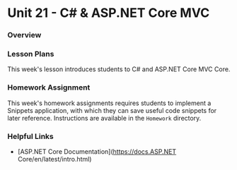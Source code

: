 # Unit 21 - C# & ASP.NET Core MVC

### Overview

### Lesson Plans

This week's lesson introduces students to C# and ASP.NET Core MVC Core. 

### Homework Assignment

This week's homework assignments requires students to implement a Snippets application, with which they can save useful code snippets for later reference. Instructions are available in the `Homework` directory.

### Helpful Links

* [ASP.NET Core Documentation](https://docs.ASP.NET Core/en/latest/intro.html)
